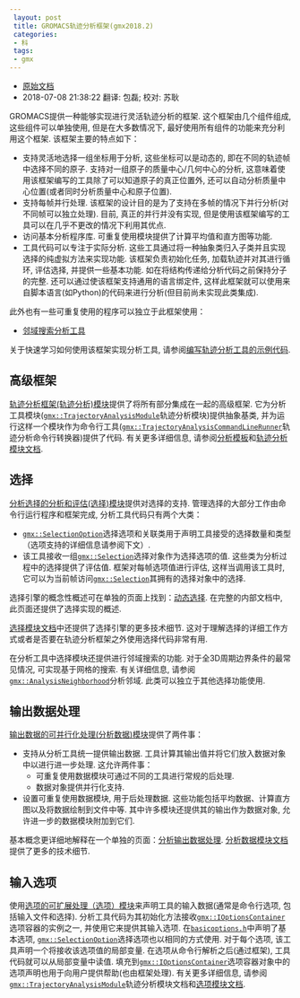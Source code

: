 ```yaml
---
 layout: post
 title: GROMACS轨迹分析框架(gmx2018.2)
 categories:
 - 科
 tags:
 - gmx
---
```


- [原始文档](http://manual.gromacs.org/documentation/2018.2/doxygen/html-user/page_analysisframework.xhtml)
- 2018-07-08 21:38:22 翻译: 包磊; 校对: 苏耿

GROMACS提供一种能够实现进行灵活轨迹分析的框架. 这个框架由几个组件组成, 这些组件可以单独使用, 但是在大多数情况下, 最好使用所有组件的功能来充分利用这个框架. 该框架主要的特点如下：

- 支持灵活地选择一组坐标用于分析, 这些坐标可以是动态的, 即在不同的轨迹帧中选择不同的原子. 支持对一组原子的质量中心/几何中心的分析, 这意味着使用该框架编写的工具除了可以知道原子的真正位置外, 还可以自动分析质量中心位置(或者同时分析质量中心和原子位置).
- 支持每帧并行处理. 该框架的设计目的是为了支持在多帧的情况下并行分析(对不同帧可以独立处理). 目前, 真正的并行并没有实现, 但是使用该框架编写的工具可以在几乎不更改的情况下利用其优点.
- 访问基本分析程序库. 可重复使用模块提供了计算平均值和直方图等功能.
- 工具代码可以专注于实际分析. 这些工具通过将一种抽象类归入子类并且实现选择的纯虚拟方法来实现功能. 该框架负责初始化任务, 加载轨迹并对其进行循环, 评估选择, 并提供一些基本功能. 如在将结构传递给分析代码之前保持分子的完整. 还可以通过使该框架支持通用的语言绑定件, 这样此框架就可以使用来自脚本语言(如Python)的代码来进行分析(但目前尚未实现此类集成).

此外也有一些可重复使用的程序可以独立于此框架使用：

- [邻域搜索分析工具](http://manual.gromacs.org/documentation/current/doxygen/html-user/page_analysisnbsearch.xhtml)

关于快速学习如何使用该框架实现分析工具, 请参阅[编写轨迹分析工具的示例代码]().

## 高级框架

[轨迹分析框架(轨迹分析)模块](http://manual.gromacs.org/documentation/current/doxygen/html-user/group__module__trajectoryanalysis.xhtml)提供了将所有部分集成在一起的高级框架. 它为分析工具模块([`gmx::TrajectoryAnalysisModule`](http://manual.gromacs.org/documentation/current/doxygen/html-user/classgmx_1_1TrajectoryAnalysisModule.xhtml)轨迹分析模块)提供抽象基类, 并为运行这样一个模块作为命令行工具([`gmx::TrajectoryAnalysisCommandLineRunner`](http://manual.gromacs.org/documentation/current/doxygen/html-user/classgmx_1_1TrajectoryAnalysisModule.xhtml)轨迹分析命令行转换器)提供了代码. 有关更多详细信息, 请参阅[分析模板]()和[轨迹分析模块文档](http://manual.gromacs.org/documentation/current/doxygen/html-user/group__module__trajectoryanalysis.xhtml).

## 选择

[分析选择的分析和评估(选择)模块](http://manual.gromacs.org/documentation/current/doxygen/html-user/group__module__selection.xhtml)提供对选择的支持. 管理选择的大部分工作由命令行运行程序和框架完成, 分析工具代码只有两个大类：

- [`gmx::SelectionOption`](http://manual.gromacs.org/documentation/current/doxygen/html-user/classgmx_1_1SelectionOption.xhtml)选择选项和关联类用于声明工具接受的选择数量和类型（选项支持的详细信息请参阅下文）.
- 该工具接收一组[`gmx::Selection`](http://manual.gromacs.org/documentation/current/doxygen/html-user/classgmx_1_1Selection.xhtml)选择对象作为选择选项的值. 这些类为分析过程中的选择提供了评估值. 框架对每帧选项值进行评估, 这样当调用该工具时, 它可以为当前帧访问[`gmx::Selection`](http://manual.gromacs.org/documentation/current/doxygen/html-user/classgmx_1_1Selection.xhtml)其拥有的选择对象中的选择.

选择引擎的概念性概述可在单独的页面上找到：[动态选择](http://manual.gromacs.org/documentation/current/doxygen/html-user/page_selections.xhtml). 在完整的内部文档中, 此页面还提供了选择实现的概述.

[选择模块文档](http://manual.gromacs.org/documentation/current/doxygen/html-user/group__module__selection.xhtml)中还提供了选择引擎的更多技术细节. 这对于理解选择的详细工作方式或者是否要在轨迹分析框架之外使用选择代码非常有用.

在分析工具中选择模块还提供进行邻域搜索的功能. 对于全3D周期边界条件的最常见情况, 可实现基于网格的搜索. 有关详细信息, 请参阅[`gmx::AnalysisNeighborhood`](http://manual.gromacs.org/documentation/current/doxygen/html-user/classgmx_1_1AnalysisNeighborhood.xhtml)分析邻域. 此类可以独立于其他选择功能使用.

## 输出数据处理

[输出数据的可并行化处理(分析数据)模块](http://manual.gromacs.org/documentation/current/doxygen/html-user/group__module__analysisdata.xhtml)提供了两件事：

- 支持从分析工具统一提供输出数据. 工具计算其输出值并将它们放入数据对象中以进行进一步处理. 这允许两件事：
	- 可重复使用数据模块可通过不同的工具进行常规的后处理.
	- 数据对象提供并行化支持.
- 设置可重复使用数据模块, 用于后处理数据. 这些功能包括平均数据、计算直方图以及将数据绘制到文件中等. 其中许多模块还提供其的输出作为数据对象, 允许进一步的数据模块附加到它们.

基本概念更详细地解释在一个单独的页面：[分析输出数据处理](http://manual.gromacs.org/documentation/current/doxygen/html-user/page_analysisdata.xhtml). [分析数据模块文档](http://manual.gromacs.org/documentation/current/doxygen/html-user/group__module__analysisdata.xhtml)提供了更多的技术细节.

## 输入选项

使用[选项的可扩展处理（选项）模块](http://manual.gromacs.org/documentation/current/doxygen/html-user/group__module__options.xhtml)来声明工具的输入数据(通常是命令行选项, 包括输入文件和选择). 分析工具代码为其初始化方法接收[`gmx::IOptionsContainer`](http://manual.gromacs.org/documentation/current/doxygen/html-user/classgmx_1_1IOptionsContainer.xhtml)选项容器的实例之一, 并使用它来提供其输入选项. 在[`basicoptions.h`](http://manual.gromacs.org/documentation/current/doxygen/html-user/basicoptions_8h.xhtml)中声明了基本选项, [`gmx::SelectionOption`](http://manual.gromacs.org/documentation/current/doxygen/html-user/classgmx_1_1SelectionOption.xhtml)选择选项也以相同的方式使用. 对于每个选项, 该工具声明一个将接收该选项值的局部变量. 在选项从命令行解析之后(通过框架), 工具代码就可以从局部变量中读值. 填充到[`gmx::IOptionsContainer`](http://manual.gromacs.org/documentation/current/doxygen/html-user/classgmx_1_1IOptionsContainer.xhtml)选项容器对象中的选项声明也用于向用户提供帮助(也由框架处理). 有关更多详细信息, 请参阅[`gmx::TrajectoryAnalysisModule`](http://manual.gromacs.org/documentation/current/doxygen/html-user/classgmx_1_1TrajectoryAnalysisModule.xhtml)轨迹分析模块文档和[选项模块文档](http://manual.gromacs.org/documentation/current/doxygen/html-user/group__module__options.xhtml).
